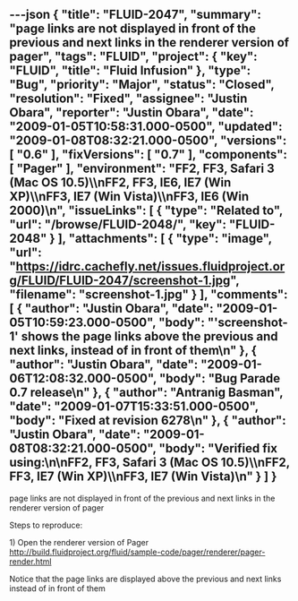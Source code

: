 ---json
{
  "title": "FLUID-2047",
  "summary": "page links are not displayed in front of the previous and next links in the renderer version of pager",
  "tags": "FLUID",
  "project": {
    "key": "FLUID",
    "title": "Fluid Infusion"
  },
  "type": "Bug",
  "priority": "Major",
  "status": "Closed",
  "resolution": "Fixed",
  "assignee": "Justin Obara",
  "reporter": "Justin Obara",
  "date": "2009-01-05T10:58:31.000-0500",
  "updated": "2009-01-08T08:32:21.000-0500",
  "versions": [
    "0.6"
  ],
  "fixVersions": [
    "0.7"
  ],
  "components": [
    "Pager"
  ],
  "environment": "FF2, FF3, Safari 3 (Mac OS 10.5)\\\nFF2, FF3, IE6, IE7 (Win XP)\\\nFF3, IE7 (Win Vista)\\\nFF3, IE6 (Win 2000)\n",
  "issueLinks": [
    {
      "type": "Related to",
      "url": "/browse/FLUID-2048/",
      "key": "FLUID-2048"
    }
  ],
  "attachments": [
    {
      "type": "image",
      "url": "https://idrc.cachefly.net/issues.fluidproject.org/FLUID/FLUID-2047/screenshot-1.jpg",
      "filename": "screenshot-1.jpg"
    }
  ],
  "comments": [
    {
      "author": "Justin Obara",
      "date": "2009-01-05T10:59:23.000-0500",
      "body": "'screenshot-1' shows the page links above the previous and next links, instead of in front of them\n"
    },
    {
      "author": "Justin Obara",
      "date": "2009-01-06T12:08:32.000-0500",
      "body": "Bug Parade  0.7 release\n"
    },
    {
      "author": "Antranig Basman",
      "date": "2009-01-07T15:33:51.000-0500",
      "body": "Fixed at revision 6278\n"
    },
    {
      "author": "Justin Obara",
      "date": "2009-01-08T08:32:21.000-0500",
      "body": "Verified fix using:\n\nFF2, FF3, Safari 3 (Mac OS 10.5)\\\nFF2, FF3, IE7 (Win XP)\\\nFF3, IE7 (Win Vista)\n"
    }
  ]
}
---
page links are not displayed in front of the previous and next links in the renderer version of pager

Steps to reproduce:

1\) Open the renderer version of Pager\
<http://build.fluidproject.org/fluid/sample-code/pager/renderer/pager-render.html>

Notice that the page links are displayed above the previous and next links instead of in front of them

        
